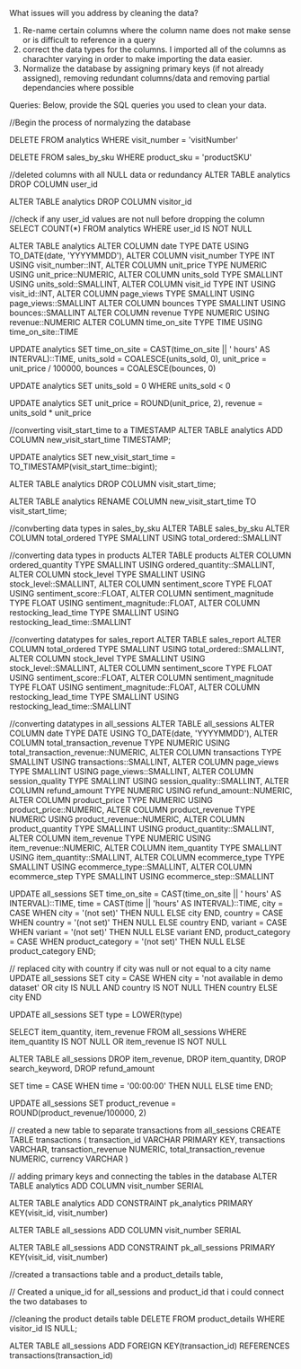 What issues will you address by cleaning the data?
1) Re-name certain columns where the column name does not make sense or is difficult to reference in a query
2) correct the data types for the columns. I imported all of the columns as charachter varying in order to make importing the data easier.
3) Normalize the database by assigning primary keys (if not already assigned), removing redundant columns/data and removing partial dependancies where possible




Queries:
Below, provide the SQL queries you used to clean your data.

//Begin the process of normalyzing the database

DELETE FROM analytics WHERE visit_number = 'visitNumber' 

DELETE FROM sales_by_sku
WHERE product_sku = 'productSKU'

//deleted columns with all NULL data or redundancy
ALTER TABLE analytics
DROP COLUMN user_id

ALTER TABLE analytics
DROP COLUMN visitor_id

//check if any user_id values are not null before dropping the column
SELECT COUNT(*) FROM analytics
WHERE user_id IS NOT NULL



ALTER TABLE analytics
ALTER COLUMN date TYPE DATE USING TO_DATE(date, 'YYYYMMDD'),
ALTER COLUMN visit_number TYPE INT USING visit_number::INT,
ALTER COLUMN unit_price TYPE NUMERIC USING unit_price::NUMERIC, 
ALTER COLUMN units_sold TYPE SMALLINT USING units_sold::SMALLINT, 
ALTER COLUMN visit_id TYPE INT USING visit_id::INT, 
ALTER COLUMN page_views TYPE SMALLINT USING page_views::SMALLINT
ALTER COLUMN bounces TYPE SMALLINT USING bounces::SMALLINT
ALTER COLUMN revenue TYPE NUMERIC USING revenue::NUMERIC
ALTER COLUMN time_on_site TYPE TIME USING time_on_site::TIME

UPDATE analytics
SET time_on_site = CAST(time_on_site || ' hours' AS INTERVAL)::TIME,
    units_sold = COALESCE(units_sold, 0),
    unit_price = unit_price / 100000,
    bounces = COALESCE(bounces, 0)

UPDATE analytics
SET units_sold = 0 
WHERE units_sold < 0

UPDATE analytics
SET unit_price = ROUND(unit_price, 2), 
	revenue = units_sold * unit_price

//converting visit_start_time to a TIMESTAMP
ALTER TABLE analytics
ADD COLUMN new_visit_start_time TIMESTAMP;

UPDATE analytics
SET new_visit_start_time = TO_TIMESTAMP(visit_start_time::bigint);

ALTER TABLE analytics
DROP COLUMN visit_start_time;


ALTER TABLE analytics
RENAME COLUMN new_visit_start_time TO visit_start_time;

//convberting data types in sales_by_sku
ALTER TABLE sales_by_sku
ALTER COLUMN total_ordered TYPE SMALLINT USING total_ordered::SMALLINT

//converting data types in products
ALTER TABLE products
ALTER COLUMN ordered_quantity TYPE SMALLINT USING ordered_quantity::SMALLINT, 
ALTER COLUMN stock_level TYPE SMALLINT USING stock_level::SMALLINT,
ALTER COLUMN sentiment_score TYPE FLOAT USING sentiment_score::FLOAT,
ALTER COLUMN sentiment_magnitude TYPE FLOAT USING sentiment_magnitude::FLOAT, 
ALTER COLUMN restocking_lead_time TYPE SMALLINT USING restocking_lead_time::SMALLINT

//converting datatypes for sales_report
ALTER TABLE sales_report
ALTER COLUMN total_ordered TYPE SMALLINT USING total_ordered::SMALLINT, 
ALTER COLUMN stock_level TYPE SMALLINT USING stock_level::SMALLINT,
ALTER COLUMN sentiment_score TYPE FLOAT USING sentiment_score::FLOAT,
ALTER COLUMN sentiment_magnitude TYPE FLOAT USING sentiment_magnitude::FLOAT, 
ALTER COLUMN restocking_lead_time TYPE SMALLINT USING restocking_lead_time::SMALLINT

//converting datatypes in all_sessions
ALTER TABLE all_sessions
ALTER COLUMN date TYPE DATE USING TO_DATE(date, 'YYYYMMDD'),
ALTER COLUMN total_transaction_revenue TYPE NUMERIC USING total_transaction_revenue::NUMERIC,
ALTER COLUMN transactions TYPE SMALLINT USING transactions::SMALLINT,
ALTER COLUMN page_views TYPE SMALLINT USING page_views::SMALLINT,
ALTER COLUMN session_quality TYPE SMALLINT USING session_quality::SMALLINT,
ALTER COLUMN refund_amount TYPE NUMERIC USING refund_amount::NUMERIC,
ALTER COLUMN product_price TYPE NUMERIC USING product_price::NUMERIC,
ALTER COLUMN product_revenue TYPE NUMERIC USING product_revenue::NUMERIC,
ALTER COLUMN product_quantity TYPE SMALLINT USING product_quantity::SMALLINT,
ALTER COLUMN item_revenue TYPE NUMERIC USING item_revenue::NUMERIC,
ALTER COLUMN item_quantity TYPE SMALLINT USING item_quantity::SMALLINT,
ALTER COLUMN ecommerce_type TYPE SMALLINT USING ecommerce_type::SMALLINT,
ALTER COLUMN ecommerce_step TYPE SMALLINT USING ecommerce_step::SMALLINT

UPDATE all_sessions
SET time_on_site = CAST(time_on_site || ' hours' AS INTERVAL)::TIME,
	time = CAST(time || 'hours' AS INTERVAL)::TIME,
	    city = CASE
			WHEN city = '(not set)' THEN NULL
			ELSE city
		    END,
	    country = CASE
			WHEN country = '(not set)' THEN NULL
			ELSE country
		      END,
	    variant = CASE
			WHEN variant = '(not set)' THEN NULL
			ELSE variant
		      END,
	    product_category = CASE
				WHEN product_category = '(not set)' THEN NULL
				ELSE product_category
			      END;
                      
// replaced city with country if city was null or not equal to a city name
UPDATE all_sessions
SET city = 
	CASE 
		WHEN city = 'not available in demo dataset' OR city IS NULL 
		AND country IS NOT NULL
		THEN country
	ELSE city
END

UPDATE all_sessions
SET type = LOWER(type)

SELECT item_quantity, item_revenue FROM all_sessions WHERE item_quantity IS NOT NULL OR item_revenue IS NOT NULL

ALTER TABLE all_sessions
DROP item_revenue,
DROP item_quantity,
DROP search_keyword,
DROP refund_amount


SET time = 
		CASE 
			WHEN time = '00:00:00' THEN NULL
			ELSE time
		END;

UPDATE all_sessions
SET product_revenue = ROUND(product_revenue/100000, 2)

// created a new table to separate transactions from all_sessions
CREATE TABLE transactions (
	transaction_id VARCHAR PRIMARY KEY,
	transactions VARCHAR,
	transaction_revenue NUMERIC,
	total_transaction_revenue NUMERIC,
	currency VARCHAR
)

// adding primary keys and connecting the tables in the database
ALTER TABLE analytics ADD COLUMN visit_number SERIAL

ALTER TABLE analytics
ADD CONSTRAINT pk_analytics PRIMARY KEY(visit_id, visit_number)

ALTER TABLE all_sessions ADD COLUMN visit_number SERIAL

ALTER TABLE all_sessions
ADD CONSTRAINT pk_all_sessions PRIMARY KEY(visit_id, visit_number)

//created a transactions table and a product_details table, 

// Created a unique_id for all_sessions and product_id that i could connect the two databases to

//cleaning the product details table
DELETE FROM product_details
WHERE visitor_id IS NULL;

ALTER TABLE all_sessions
ADD FOREIGN KEY(transaction_id) REFERENCES transactions(transaction_id)


